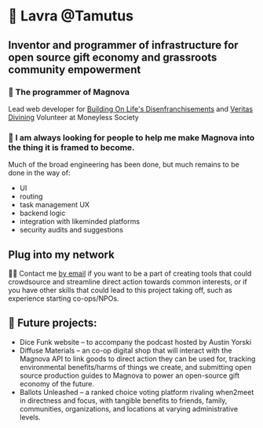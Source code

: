 # 🐐 Lavra @Tamutus
## Inventor and programmer of infrastructure for open source gift economy and grassroots community empowerment

### 🌌 The programmer of Magnova
Lead web developer for [Building On Life's Disenfranchisements](https://theboldprojectpa.org) and [Veritas Divining](https://veritasdivining.com)
Volunteer at Moneyless Society

### 🤝 I am always looking for people to help me make Magnova into the thing it is framed to become.

Much of the broad engineering has been done, but much remains to be done in the way of:
- UI
- routing
- task management UX
- backend logic
- integration with likeminded platforms
- security audits and suggestions

## Plug into my network
👩‍💻 Contact me [by email](mailto:them@lavrat.space) if you want to be a part of creating tools that could crowdsource and streamline direct action towards common interests, or if you have other skills that could lead to this project taking off, such as experience starting co-ops/NPOs. 

## 🔮 Future projects: 
- Dice Funk website – to accompany the podcast hosted by Austin Yorski
- Diffuse Materials – an co-op digital shop that will interact with the Magnova API to link goods to direct action they can be used for, tracking environmental benefits/harms of things we create, and submitting open source production guides to Magnova to power an open-source gift economy of the future.
- Ballots Unleashed – a ranked choice voting platform rivaling when2meet in directness and focus, with tangible benefits to friends, family, communities, organizations, and locations at varying administrative levels.
